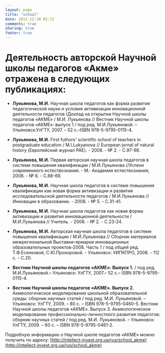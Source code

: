 ```yaml
---
layout: page
title: "school"
date: 2012-12-20 02:12
comments: true
sharing: true
footer: true
---
```

# Деятельность авторской Научной школы педагогов «Акме» отражена в следующих публикациях:

* **Лукьянова, М.И.** Научная школа педагогов как форма развития педагогической науки и условие активизации инновационной деятельности педагогов (Доклад на открытии Научной школы педагогов «АКМЕ» / М.И. Лукьянова //  Вестник Научной школы  педагогов «АКМЕ»: выпуск 1 / под ред. М.И.Лукьяновой. – Ульяновск:УлГТУ, 2007. – 52 с.–ISBN 978-5-9795-0115-4. 

* **Лукьянова, М.И.** First futhors' scientific school of teachers  in postgraduate education /  M.I.Lukyanova // European jornal of natural history (Европейский журнал РАЕ).  - 2008. - № 2. - С.97-98. 

* **Лукьянова, М.И.** Первая авторская научная школа педагогов в системе повышения квалификации  / М.И.Лукьянова //Успехи современного естествознания. - М.: Академия естествознания, 2008.  -  № 6. - C.68-69.
     
* **Лукьянова, М.И.** Научная   школа  педагогов в системе повышения квалификации  как новая форма активизации и развития исследовательской деятельности педагогов  / М.И.Лукьянова //  Инновации в образовании. - 2008. -  № 5. - С.31-41. 

* **Лукьянова, М.И.** Научная школа педагогов как новая форма активизации и развития инновационной деятельности /М.И.Лукьянова // Учитель. - 2008. - № 2. - С.23-24.

* **Лукьянова, М.И.** Авторская научная школа  педагогов в системе повышения квалификации  / М.И.Лукьянова // Сборник материалов межрегиональной Выставки-ярмарки инновационных образовательных проектов-2008. Часть 1 / под общей ред. Т.Ф.Есенковой, С.Ю.Прохоровой. - Ульяновск: УИПКПРО, 2008. - 112 с. - С.20.

* **Вестник Научной школы педагогов «АКМЕ»: Выпуск 1.** / под ред. М.И.Лукьяновой.– Ульяновск: УлГТУ, 2007.– 52 с.– ISBN 978-5-9795-0115-4. 

* **Вестник Научной школы  педагогов «АКМЕ». Выпуск 2.** Акмеологическое моделирование школьной образовательной среды: сборник научных статей / под ред. М.И. Лукьяновой. – Ульяновск: УлГТУ, 2009. – 80 с. – ISBN 978-5-9795-0460-5. 
Вестник Научной школы  педагогов «АКМЕ». Выпуск 3. Акмеологическое моделирование профессионально-личностного развития педагогов: сборник научных статей / под ред. М.И. Лукьяновой. – Ульяновск: УлГТУ, 2009. – 60 с. – ISBN 978-5-9795-0461-2. 

Подробную информацию о Научной школе педагогов «АКМЕ» можно получить по адресу: [http://intellect-invest.org.ua/rus/school_akme](http://intellect-invest.org.ua/rus/school_akme)